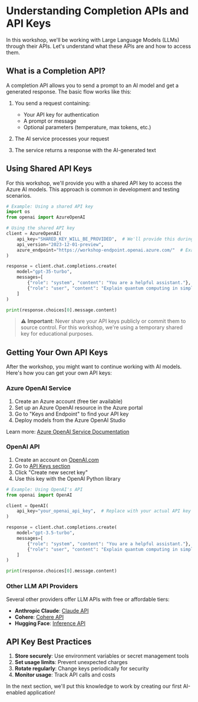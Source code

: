 # Understanding Completion APIs and API Keys

In this workshop, we'll be working with Large Language Models (LLMs) through their APIs. Let's understand what these APIs are and how to access them.

## What is a Completion API?

A completion API allows you to send a prompt to an AI model and get a generated response. The basic flow works like this:

1. You send a request containing:
   - Your API key for authentication
   - A prompt or message
   - Optional parameters (temperature, max tokens, etc.)

2. The AI service processes your request

3. The service returns a response with the AI-generated text

## Using Shared API Keys

For this workshop, we'll provide you with a shared API key to access the Azure AI models. This approach is common in development and testing scenarios.

```python
# Example: Using a shared API key
import os
from openai import AzureOpenAI

# Using the shared API key
client = AzureOpenAI(
    api_key="SHARED_KEY_WILL_BE_PROVIDED",  # We'll provide this during the workshop
    api_version="2023-12-01-preview",
    azure_endpoint="https://workshop-endpoint.openai.azure.com/"  # Example endpoint
)

response = client.chat.completions.create(
    model="gpt-35-turbo",
    messages=[
        {"role": "system", "content": "You are a helpful assistant."},
        {"role": "user", "content": "Explain quantum computing in simple terms."}
    ]
)

print(response.choices[0].message.content)
```

> ⚠️ **Important**: Never share your API keys publicly or commit them to source control. For this workshop, we're using a temporary shared key for educational purposes.

## Getting Your Own API Keys

After the workshop, you might want to continue working with AI models. Here's how you can get your own API keys:

### Azure OpenAI Service

1. Create an Azure account (free tier available)
2. Set up an Azure OpenAI resource in the Azure portal
3. Go to "Keys and Endpoint" to find your API key
4. Deploy models from the Azure OpenAI Studio

Learn more: [Azure OpenAI Service Documentation](https://learn.microsoft.com/en-us/azure/ai-services/openai/)

### OpenAI API

1. Create an account on [OpenAI.com](https://openai.com/)
2. Go to [API Keys section](https://platform.openai.com/api-keys)
3. Click "Create new secret key"
4. Use this key with the OpenAI Python library

```python
# Example: Using OpenAI's API
from openai import OpenAI

client = OpenAI(
    api_key="your_openai_api_key",  # Replace with your actual API key
)

response = client.chat.completions.create(
    model="gpt-3.5-turbo",
    messages=[
        {"role": "system", "content": "You are a helpful assistant."},
        {"role": "user", "content": "Explain quantum computing in simple terms."}
    ]
)

print(response.choices[0].message.content)
```

### Other LLM API Providers

Several other providers offer LLM APIs with free or affordable tiers:

- **Anthropic Claude**: [Claude API](https://www.anthropic.com/product)
- **Cohere**: [Cohere API](https://cohere.com/)
- **Hugging Face**: [Inference API](https://huggingface.co/inference-api)

## API Key Best Practices

1. **Store securely**: Use environment variables or secret management tools
2. **Set usage limits**: Prevent unexpected charges
3. **Rotate regularly**: Change keys periodically for security
4. **Monitor usage**: Track API calls and costs

In the next section, we'll put this knowledge to work by creating our first AI-enabled application!
